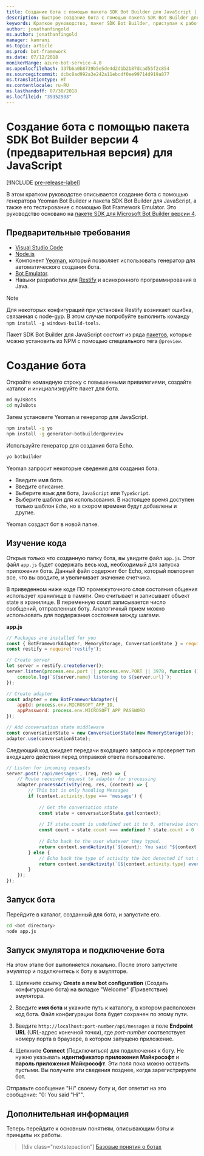 ```yaml
---
title: Создание бота с помощью пакета SDK Bot Builder для JavaScript | Документация Майкрософт
description: Быстрое создание бота с помощью пакета SDK Bot Builder для JavaScript.
keywords: Краткое руководство, пакет SDK Bot Builder, приступая к работе
author: jonathanfingold
ms.author: jonathanfingold
manager: kamrani
ms.topic: article
ms.prod: bot-framework
ms.date: 07/12/2018
monikerRange: azure-bot-service-4.0
ms.openlocfilehash: 337b6a0b8739b5e5de4d2d1b2b87dcad55f2c854
ms.sourcegitcommit: dcbc8ad992a3e242a11ebcdf0ee99714d919a877
ms.translationtype: HT
ms.contentlocale: ru-RU
ms.lasthandoff: 07/30/2018
ms.locfileid: "39352933"
---
```

# <a name="create-a-bot-with-the-bot-builder-sdk-v4-preview-for-javascript"></a>Создание бота с помощью пакета SDK Bot Builder версии 4 (предварительная версия) для JavaScript
[!INCLUDE [pre-release-label](../includes/pre-release-label.md)]

В этом кратком руководстве описывается создание бота с помощью генератора Yeoman Bot Builder и пакета SDK Bot Builder для JavaScript, а также его тестирование с помощью Bot Framework Emulator. Это руководство основано на [пакете SDK для Microsoft Bot Builder версии 4](https://github.com/Microsoft/botbuilder-js).

## <a name="pre-requisites"></a>Предварительные требования
- [Visual Studio Code](https://www.visualstudio.com/downloads)
- [Node.js](https://nodejs.org/en/)
- Компонент [Yeoman](http://yeoman.io/), который позволяет использовать генератор для автоматического создания бота.
- [Bot Emulator](https://github.com/Microsoft/BotFramework-Emulator).
- Навыки разработки для [Restify](http://restify.com/) и асинхронного программирования в Java.

> [!NOTE]
> Для некоторых конфигураций при установке Restify возникает ошибка, связанная с node-gyp.
> В этом случае попробуйте выполнить команду `npm install -g windows-build-tools`.


Пакет SDK Bot Builder для JavaScript состоит из ряда [пакетов](https://github.com/Microsoft/botbuilder-js/tree/master/libraries), которые можно установить из NPM с помощью специального тега `@preview`.

# <a name="create-a-bot"></a>Создание бота

Откройте командную строку с повышенными привилегиями, создайте каталог и инициализируйте пакет для бота.

```bash
md myJsBots
cd myJsBots
```

Затем установите Yeoman и генератор для JavaScript.

```bash
npm install -g yo
npm install -g generator-botbuilder@preview
```

Используйте генератор для создания бота Echo.

```bash
yo botbuilder
```

Yeoman запросит некоторые сведения для создания бота.
-   Введите имя бота.
-   Введите описание.
-   Выберите язык для бота, `JavaScript` или `TypeScript`.
-   Выберите шаблон для использования. В настоящее время доступен только шаблон `Echo`, но в скором времени будут добавлены и другие.

Yeoman создаст бот в новой папке.

## <a name="explore-code"></a>Изучение кода

Открыв только что созданную папку бота, вы увидите файл `app.js`. Этот файл `app.js` будет содержать весь код, необходимый для запуска приложения бота. Данный файл содержит бот Echo, который повторяет все, что вы вводите, и увеличивает значение счетчика. 

В приведенном ниже коде ПО промежуточного слоя состояния общения использует хранилище в памяти. Оно считывает и записывает объект state в хранилище. В переменную count записывается число сообщений, отправленных боту. Аналогичный прием можно использовать для поддержания состояния между шагами. 

**app.js**
```javascript
// Packages are installed for you
const { BotFrameworkAdapter, MemoryStorage, ConversationState } = require('botbuilder');
const restify = require('restify');

// Create server
let server = restify.createServer();
server.listen(process.env.port || process.env.PORT || 3978, function () {
    console.log(`${server.name} listening to ${server.url}`);
});

// Create adapter
const adapter = new BotFrameworkAdapter({ 
    appId: process.env.MICROSOFT_APP_ID, 
    appPassword: process.env.MICROSOFT_APP_PASSWORD 
});

// Add conversation state middleware
const conversationState = new ConversationState(new MemoryStorage());
adapter.use(conversationState);
```

Следующий код ожидает передачи входящего запроса и проверяет тип входящего действия перед отправкой ответа пользователю.

```javascript
// Listen for incoming requests 
server.post('/api/messages', (req, res) => {
    // Route received request to adapter for processing
    adapter.processActivity(req, res, (context) => {
        // This bot is only handling Messages
        if (context.activity.type === 'message') {
        
            // Get the conversation state
            const state = conversationState.get(context);
            
            // If state.count is undefined set it to 0, otherwise increment it by 1
            const count = state.count === undefined ? state.count = 0 : ++state.count;
            
            // Echo back to the user whatever they typed.
            return context.sendActivity(`${count}: You said "${context.activity.text}"`);
        } else {
            // Echo back the type of activity the bot detected if not of type message
            return context.sendActivity(`[${context.activity.type} event detected]`);
        }
    });
});
```

## <a name="start-your-bot"></a>Запуск бота

Перейдите в каталог, созданный для бота, и запустите его.

```bash
cd <bot directory>
node app.js
```

## <a name="start-the-emulator-and-connect-your-bot"></a>Запуск эмулятора и подключение бота
На этом этапе бот выполняется локально. После этого запустите эмулятор и подключитесь к боту в эмуляторе.
1. Щелкните ссылку **Create a new bot configuration** (Создать конфигурацию бота) на вкладке "Welcome" (Приветствие) эмулятора. 

2. Введите **имя бота** и укажите путь к каталогу, в котором расположен код бота. Файл конфигурации бота будет сохранен по этому пути.

3. Введите `http://localhost:port-number/api/messages` в поле **Endpoint URL** (URL-адрес конечной точки), где *port-number* соответствует номеру порта в браузере, в котором запущено приложение.

4. Щелкните **Connect** (Подключиться) для подключения к боту. Не нужно указывать **идентификатор приложения Майкрософт** и **пароль приложения Майкрософт**. Эти поля пока можно оставить пустыми. Вы получите эти сведения позднее, когда зарегистрируете бот.

Отправьте сообщение "Hi" своему боту и, бот ответит на это сообщение: "0: You said "Hi"".

## <a name="next-steps"></a>Дополнительная информация

Теперь перейдите к основным понятиям, описывающим боты и принципы их работы.

> [!div class="nextstepaction"]
> [Базовые понятия о ботах](../v4sdk/bot-builder-basics.md)
